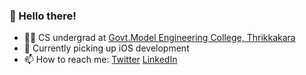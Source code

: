 ### 👋  Hello there!

- 👨‍🎓 CS undergrad at [Govt.Model Engineering College, Thrikkakara](https://www.mec.ac.in/)
- 🌱 Currently picking up iOS development
- 📫 How to reach me: [Twitter](https://twitter.com/sahilsaitn) [LinkedIn](https://www.linkedin.com/in/sahilsait/)


<!-- - 👨‍💻 Full Stack Engineer -->
<!-- SahilSait/SahilSait is a ✨ special ✨ repository because its `README.md` (this file) appears on your GitHub profile.
You can click the Preview link to take a look at your changes. -->
<!-- - 💞️ I’m looking to collaborate on ... -->
<!-- - 👀 I’m interested in MERN stack and Django -->
